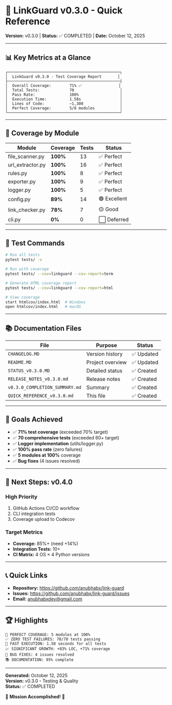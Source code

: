 # 🚀 LinkGuard v0.3.0 - Quick Reference

**Version:** v0.3.0 | **Status:** ✅ COMPLETED | **Date:** October 12, 2025

---

## 📊 Key Metrics at a Glance

```
┌─────────────────────────────────────────────────┐
│  LinkGuard v0.3.0 - Test Coverage Report       │
├─────────────────────────────────────────────────┤
│  Overall Coverage:        71% ✅                │
│  Total Tests:             70                    │
│  Pass Rate:               100%                  │
│  Execution Time:          1.58s                 │
│  Lines of Code:           ~1,300                │
│  Perfect Coverage:        5/8 modules           │
└─────────────────────────────────────────────────┘
```

---

## 🎯 Coverage by Module

| Module | Coverage | Tests | Status |
|--------|----------|-------|--------|
| file_scanner.py | **100%** | 13 | ✅ Perfect |
| url_extractor.py | **100%** | 16 | ✅ Perfect |
| rules.py | **100%** | 8 | ✅ Perfect |
| exporter.py | **100%** | 9 | ✅ Perfect |
| logger.py | **100%** | 5 | ✅ Perfect |
| config.py | **89%** | 14 | 🟢 Excellent |
| link_checker.py | **78%** | 7 | 🟡 Good |
| cli.py | **0%** | 0 | ⬜ Deferred |

---

## 🧪 Test Commands

```bash
# Run all tests
pytest tests/ -v

# Run with coverage
pytest tests/ --cov=linkguard --cov-report=term

# Generate HTML coverage report
pytest tests/ --cov=linkguard --cov-report=html

# View coverage
start htmlcov/index.html  # Windows
open htmlcov/index.html   # macOS
```

---

## 📚 Documentation Files

| File | Purpose | Status |
|------|---------|--------|
| `CHANGELOG.MD` | Version history | ✅ Updated |
| `README.MD` | Project overview | ✅ Updated |
| `STATUS_v0.3.0.MD` | Detailed status | ✅ Created |
| `RELEASE_NOTES_v0.3.0.md` | Release notes | ✅ Created |
| `v0.3.0_COMPLETION_SUMMARY.md` | Summary | ✅ Created |
| `QUICK_REFERENCE_v0.3.0.md` | This file | ✅ Created |

---

## 🎯 Goals Achieved

- ✅ **71% test coverage** (exceeded 70% target)
- ✅ **70 comprehensive tests** (exceeded 60+ target)
- ✅ **Logger implementation** (utils/logger.py)
- ✅ **100% pass rate** (zero failures)
- ✅ **5 modules at 100%** coverage
- ✅ **Bug fixes** (4 issues resolved)

---

## 🔄 Next Steps: v0.4.0

### High Priority
1. GitHub Actions CI/CD workflow
2. CLI integration tests
3. Coverage upload to Codecov

### Target Metrics
- **Coverage:** 85%+ (need +14%)
- **Integration Tests:** 10+
- **CI Matrix:** 4 OS × 4 Python versions

---

## 📞 Quick Links

- **Repository:** https://github.com/anubhabx/link-guard
- **Issues:** https://github.com/anubhabx/link-guard/issues
- **Email:** anubhabxdev@gmail.com

---

## 🏆 Highlights

```
🎉 PERFECT COVERAGE: 5 modules at 100%
✅ ZERO TEST FAILURES: 70/70 tests passing
🚀 FAST EXECUTION: 1.58 seconds for all tests
📈 SIGNIFICANT GROWTH: +83% LOC, +71% coverage
🐛 BUG FIXES: 4 issues resolved
📚 DOCUMENTATION: 95% complete
```

---

**Generated:** October 12, 2025  
**Version:** v0.3.0 - Testing & Quality  
**Status:** ✅ COMPLETED

🎉 **Mission Accomplished!** 🎉
